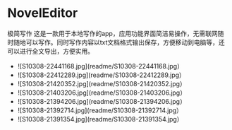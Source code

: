 # NovelEditor
极简写作
这是一款用于本地写作的app，应用功能界面简洁易操作，无需联网随时随地可以写作。同时写作内容以txt文档格式输出保存，方便移动到电脑等，还可以进行全文导出，方便实用。

- ![S10308-22441168.jpg](readme/S10308-22441168.jpg）
- ![S10308-22412289.jpg](readme/S10308-22412289.jpg）
- ![S10308-21420352.jpg](readme/S10308-21420352.jpg）
- ![S10308-21403206.jpg](readme/S10308-21403206.jpg）
- ![S10308-21394206.jpg](readme/S10308-21394206.jpg）
- ![S10308-21392714.jpg](readme/S10308-21392714.jpg）
- ![S10308-21391354.jpg](readme/S10308-21391354.jpg）
